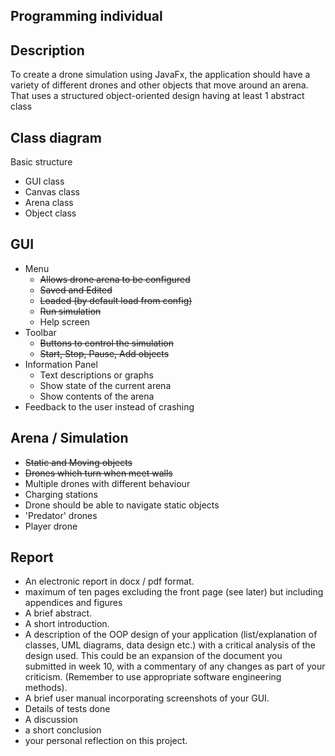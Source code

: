 ## Programming individual

 ## Description
 To create a drone simulation using JavaFx, the application should have a variety of different drones and other objects that move around an arena. That uses a structured object-oriented design having at least 1 abstract class
 

## Class diagram
Basic structure

 - GUI class
 - Canvas class
 - Arena class
 - Object class

 
## GUI
 - Menu
     - ~~Allows drone arena to be configured~~
     - ~~Saved and Edited~~
     - ~~Loaded (by default load from config)~~
     - ~~Run simulation~~
     - Help screen
 - Toolbar
     - ~~Buttons to control the simulation~~
     - ~~Start, Stop, Pause, Add objects~~
 - Information Panel
     - Text descriptions or graphs
     - Show state of the current arena
     - Show contents of the arena 
 - Feedback to the user instead of crashing

## Arena / Simulation

 - ~~Static and Moving objects~~
 - ~~Drones which turn when meet walls~~
 - Multiple drones with different behaviour
 - Charging stations
 -  Drone should be able to navigate static objects
 - 'Predator' drones
 - Player drone


## Report

 - An electronic report in docx / pdf format. 
 - maximum of ten pages excluding the front page (see later) but including appendices and figures
 - A brief abstract. 
 - A short introduction. 
 - A description of the OOP design of your application (list/explanation of classes, UML diagrams, data design etc.) with a critical analysis of the design used. This could be an expansion of the document you submitted in week 10, with a commentary of any changes as part of your criticism. (Remember to use appropriate software engineering methods). 
 - A brief user manual incorporating screenshots of your GUI. 
 - Details of tests done 
 - A discussion
 -  a short conclusion
 - your personal reflection on this project.
